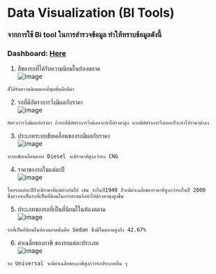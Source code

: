 # Data Visualization (BI Tools)
### จากการใช้ Bi tool ในการสำรวจข้อมูล ทำให้ทราบข้อมูลดังนี้ 
### Dashboard: [Here](https://app.powerbi.com/view?r=eyJrIjoiMGRjZjI1NzYtMjdiZi00ZmMzLWI3NzUtMWZkZWQwOTJjNTVjIiwidCI6IjZmNDQzMmRjLTIwZDItNDQxZC1iMWRiLWFjMzM4MGJhNjMzZCIsImMiOjEwfQ%3D%3D)

1. สีของรถที่ได้รับความนิยมในท้องตลาด <br>
![image](https://user-images.githubusercontent.com/50835875/146510660-2cd7d069-686d-470c-87bf-651f220bf0b2.png)<br>
```
สีได้รับความนิยมมากที่สุดนั้นคือสีดำ
```
2. รถที่มีอัตราการวิ่งมีผลกับราคา<br>
![image](https://user-images.githubusercontent.com/50835875/146510798-61b45b6f-974f-48ec-bf49-a9862aa6ecd9.png)<br>
```
อัตราการวิ่งมีผลกับราคา ถ้ารถที่มีอัตราการวิ่งน้อยจะทำให้ราคาสูง หากมีอัตราการวื่งเยอะก็จะทำให้ราคาต่ำลง
```
3. ประเภทระบบขับเคลื่อนของรถมีผลกับราคา<br>
![image](https://user-images.githubusercontent.com/50835875/146510758-8be52c3e-c23c-4b29-a5e6-02434803ad3f.png)<br>
```
ระบบขับเคลื่อนแบบ Diesel จะมีราคาที่สูงกว่ารถ CNG
```
4. ราคาของรถในแต่ละปี <br>
![image](https://user-images.githubusercontent.com/50835875/146510833-60e6de12-28b7-40a2-8044-ef124c98b102.png)<br>
```
โดยรถแต่ละปีก็จะมีราคาที่แต่ต่างกันไป เช่น รถในปี1940 ก็จะมีค่าเฉลี่ยของราคาที่สูงกว่ารถในปี 2000 
ซึ่งอาจจะเป็นรถที่เป็นที่นิยมในการสะสมจึงทำให้มีราคาพุ่งสูงขึ้น
```
5. ประเภทของรถที่เป็นที่นิยมใในท้องตลาด<br>
![image](https://user-images.githubusercontent.com/50835875/146510979-d3ad2c19-fcf3-4701-89d5-35198229bf7d.png)<br>
```
รถที่เป็นที่นิยมในท้องตลาดนั้นคือ Sedan ซึ่งมีในตลาดสูงถึง 42.67%
```
6. ค่าเฉลี่ยของภาษี ของรถแต่ละประเภท <br>
![image](https://user-images.githubusercontent.com/50835875/146510920-6234133d-44fd-40f5-8e83-9b3c94572206.png)
```
รถ Universal จะมีค่าเฉลี่ยของภาษีสูงกว่ารถประเภทอื่น ๆ
```







